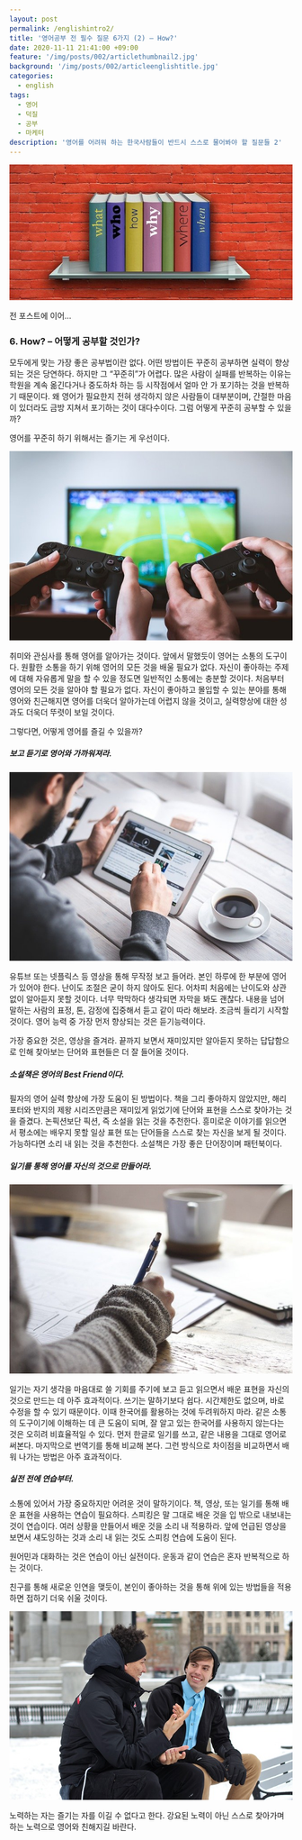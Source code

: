 ```yaml
---
layout: post
permalink: /englishintro2/
title: '영어공부 전 필수 질문 6가지 (2) – How?'
date: 2020-11-11 21:41:00 +09:00
feature: '/img/posts/002/articlethumbnail2.jpg'
background: '/img/posts/002/articleenglishtitle.jpg'
categories:
  - english
tags:
  - 영어
  - 덕질
  - 공부
  - 마케터
description: '영어를 어려워 하는 한국사람들이 반드시 스스로 물어봐야 할 질문들 2'
---
```



![영어1 /](/img/posts/002/article2img1.jpg)

전 포스트에 이어…

### 6. How? – 어떻게 공부할 것인가?

모두에게 맞는 가장 좋은 공부법이란 없다. 어떤 방법이든 꾸준히 공부하면 실력이 향상되는 것은 당연하다. 하지만 그 “꾸준히”가 어렵다. 많은 사람이 실패를 반복하는 이유는 학원을 계속 옮긴다거나 중도하차 하는 등 시작점에서 얼마 안 가 포기하는 것을 반복하기 때문이다. 왜 영어가 필요한지 전혀 생각하지 않은 사람들이 대부분이며, 간절한 마음이 있더라도 금방 지쳐서 포기하는 것이 대다수이다. 그럼 어떻게 꾸준히 공부할 수 있을까?

영어를 꾸준히 하기 위해서는 즐기는 게 우선이다.

![영어2 /](/img/posts/002/article2img5.jpg)


취미와 관심사를 통해 영어를 알아가는 것이다. 앞에서 말했듯이 영어는 소통의 도구이다. 원활한 소통을 하기 위해 영어의 모든 것을 배울 필요가 없다. 자신이 좋아하는 주제에 대해 자유롭게 말을 할 수 있을 정도면 일반적인 소통에는 충분할 것이다. 처음부터 영어의 모든 것을 알아야 할 필요가 없다. 자신이 좋아하고 몰입할 수 있는 분야를 통해 영어와 친근해지면 영어를 더욱더 알아가는데 어렵지 않을 것이고, 실력향상에 대한 성과도 더욱더 뚜렷이 보일 것이다.

그렇다면, 어떻게 영어를 즐길 수 있을까?

##### 보고 듣기로 영어와 가까워져라.

![영어3 /](/img/posts/002/article2img2.jpg)


유튜브 또는 넷플릭스 등 영상을 통해 무작정 보고 들어라. 본인 하루에 한 부분에 영어가 있어야 한다. 난이도 조절은 굳이 하지 않아도 된다. 어차피 처음에는 난이도와 상관없이 알아듣지 못할 것이다. 너무 막막하다 생각되면 자막을 봐도 괜찮다. 내용을 넘어 말하는 사람의 표정, 톤, 감정에 집중해서 듣고 같이 따라 해보라. 조금씩 들리기 시작할 것이다. 영어 능력 중 가장 먼저 향상되는 것은 듣기능력이다.

가장 중요한 것은, 영상을 즐겨라. 끝까지 보면서 재미있지만 알아듣지 못하는 답답함으로 인해 찾아보는 단어와 표현들은 더 잘 들어올 것이다.

#####	소설책은 영어의 Best Friend이다.

필자의 영어 실력 향상에 가장 도움이 된 방법이다. 책을 그리 좋아하지 않았지만, 해리포터와 반지의 제왕 시리즈만큼은 재미있게 읽었기에 단어와 표현을 스스로 찾아가는 것을 즐겼다. 논픽션보단 픽션, 즉 소설을 읽는 것을 추천한다. 흥미로운 이야기를 읽으면서 평소에는 배우지 못할 일상 표현 또는 단어들을 스스로 찾는 자신을 보게 될 것이다. 가능하다면 소리 내 읽는 것을 추천한다. 소설책은 가장 좋은 단어장이며 패턴북이다.

#####	일기를 통해 영어를 자신의 것으로 만들어라.

![영어4 /](/img/posts/002/article2img3.jpg)


일기는 자기 생각을 마음대로 쓸 기회를 주기에 보고 듣고 읽으면서 배운 표현을 자신의 것으로 만드는 데 아주 효과적이다. 쓰기는 말하기보다 쉽다. 시간제한도 없으며, 바로 수정을 할 수 있기 때문이다. 이때 한국어를 활용하는 것에 두려워하지 마라. 같은 소통의 도구이기에 이해하는 데 큰 도움이 되며, 잘 알고 있는 한국어를 사용하지 않는다는 것은 오히려 비효율적일 수 있다. 먼저 한글로 일기를 쓰고, 같은 내용을 그대로 영어로 써본다. 마지막으로 번역기를 통해 비교해 본다. 그런 방식으로 차이점을 비교하면서 배워 나가는 방법은 아주 효과적이다.

#####	실전 전에 연습부터.

소통에 있어서 가장 중요하지만 어려운 것이 말하기이다. 책, 영상, 또는 일기를 통해 배운 표현을 사용하는 연습이 필요하다. 스피킹은 말 그대로 배운 것을 입 밖으로 내보내는 것이 연습이다. 여러 상황을 만들어서 배운 것을 소리 내 적용하라. 앞에 언급된 영상을 보면서 섀도잉하는 것과 소리 내 읽는 것도 스피킹 연습에 도움이 된다.

원어민과 대화하는 것은 연습이 아닌 실전이다. 운동과 같이 연습은 혼자 반복적으로 하는 것이다.

친구를 통해 새로운 인연을 맺듯이, 본인이 좋아하는 것을 통해 위에 있는 방법들을 적용하면 접하기 더욱 쉬울 것이다.

![영어5 /](/img/posts/002/article2img4.jpg)


노력하는 자는 즐기는 자를 이길 수 없다고 한다. 강요된 노력이 아닌 스스로 찾아가며 하는 노력으로 영어와 친해지길 바란다.
